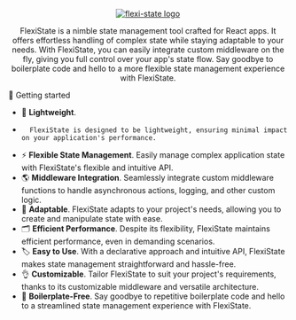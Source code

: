 <div align="center">

<a href="https://gowebly.org" target="_blank"><img  alt="flexi-state logo" src="https://i.ibb.co/JjkD1b5/logonew-removebg-preview-1.png"></a>

<a name="readme-top"></a>

FlexiState is a nimble state management tool crafted for React apps. It offers effortless handling of complex state while staying adaptable to your needs. With FlexiState, you can easily integrate custom middleware on the fly, giving you full control over your app's state flow. Say goodbye to boilerplate code and hello to a more flexible state management experience with FlexiState.

</div>
🎯 Getting started

* 🔐 **Lightweight**.
*       FlexiState is designed to be lightweight, ensuring minimal impact on your application's performance.
* ⚡ **Flexible State Management**. Easily manage complex application state with FlexiState's flexible and intuitive API.
* 🌎 **Middleware Integration**. Seamlessly integrate custom middleware functions to handle asynchronous actions, logging, and other custom logic.
* 🎨 **Adaptable**. FlexiState adapts to your project's needs, allowing you to create and manipulate state with ease.
* 🗂️ **Efficient Performance**. Despite its flexibility, FlexiState maintains efficient performance, even in demanding scenarios.
* 🏷️ **Easy to Use**. With a declarative approach and intuitive API, FlexiState makes state management straightforward and hassle-free.
* 👌 **Customizable**. Tailor FlexiState to suit your project's requirements, thanks to its customizable middleware and versatile architecture.
* 🚀 **Boilerplate-Free**. Say goodbye to repetitive boilerplate code and hello to a streamlined state management experience with FlexiState.


